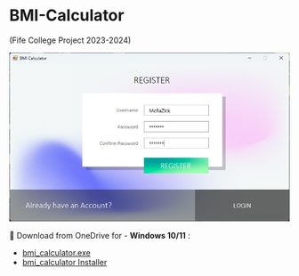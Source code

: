 # BMI-Calculator
(Fife College Project 2023-2024)

<img src="https://github.com/gubrus50/BMI-Calculator/blob/main/images/app_overview.png"/>

📁 Download from OneDrive for - **Windows 10/11** :
 * [bmi_calculator.exe](https://1drv.ms/u/c/a8ea73639e1a076a/Ec0EnbHdRPJEqf66lniu1twBhP2_rsn1syIK701bag7hvw?e=Kfxdi4)
 * [bmi_calculator Installer](https://1drv.ms/u/c/a8ea73639e1a076a/EaenkyIFRYpAvpQAF32iQosBER06PHpEyDP5-ibte_LfDw?e=teXSpv)
